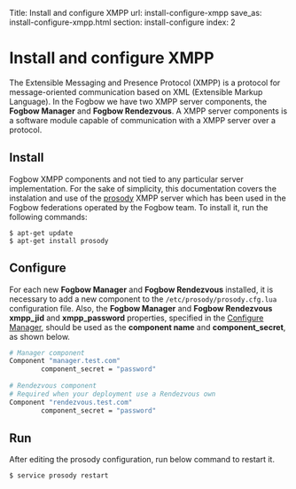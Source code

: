 Title: Install and configure XMPP
url: install-configure-xmpp
save_as: install-configure-xmpp.html
section: install-configure
index: 2

Install and configure XMPP
==========
The Extensible Messaging and Presence Protocol (XMPP) is a protocol for message-oriented communication based on XML (Extensible Markup Language). In the Fogbow we have two XMPP server components, the **Fogbow Manager** and **Fogbow Rendezvous**. A XMPP server components is a software module capable of communication with a XMPP server over a protocol.

## Install
Fogbow XMPP components and not tied to any particular server implementation. For the sake of simplicity, this documentation covers the instalation and use of the [prosody](http://prosody.im/) XMPP server which has been used in the Fogbow federations operated by the Fogbow team. To install it, run the following commands:
``` shell
$ apt-get update
$ apt-get install prosody
```

## Configure

For each new **Fogbow Manager** and **Fogbow Rendezvous** installed, it is necessary to add a new component to the `/etc/prosody/prosody.cfg.lua` configuration file. Also, the **Fogbow Manager** and **Fogbow Rendezvous** **xmpp_jid** and 
**xmpp_password** properties, specified in the [Configure Manager](http://www.fogbowcloud.org/install-configure-fogbow-manager#configure), should be used as the **component name** and **component_secret**, as shown below.

```bash
# Manager component
Component "manager.test.com"
        component_secret = "password"
        
# Rendezvous component
# Required when your deployment use a Rendezvous own
Component "rendezvous.test.com"
        component_secret = "password"
```

## Run
After editing the prosody configuration, run below command to restart it.
``` shell
$ service prosody restart
```
